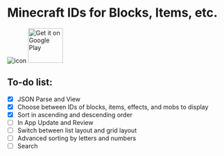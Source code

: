 # Minecraft IDs for Blocks, Items, etc. 
![icon](https://play-lh.googleusercontent.com/_OMxuPff4c3nhVvMeOf5b96uwSQMCyVVWXET9Bq3A6clkKFN3KBYUlmgjsV6C0heX78=s180-rw) 
<a href='https://play.google.com/store/apps/details?id=com.infinitybyte.mcid&pcampaignid=pcampaignidMKT-Other-global-all-co-prtnr-py-PartBadge-Mar2515-1'><img alt='Get it on Google Play' src='https://play.google.com/intl/en_us/badges/static/images/badges/en_badge_web_generic.png' height="80px"/></a>


## To-do list:
* [x] JSON Parse and View
* [x] Choose between IDs of blocks, items, effects, and mobs to display 
* [x] Sort in ascending and descending order
* [ ] In App Update and Review
* [ ] Switch between list layout and grid layout
* [ ] Advanced sorting by letters and numbers
* [ ] Search
